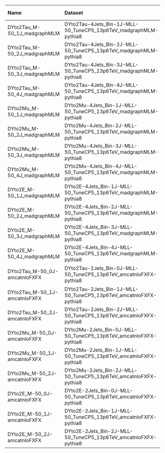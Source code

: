 | Name                          | Dataset                                                           | Root Status                                                          | NanoV15 Status                                                       | Chained Request                                                                                                                                                                                                         | RunIII2024Summer24 Root Request     |
|:------------------------------|:------------------------------------------------------------------|:---------------------------------------------------------------------|:---------------------------------------------------------------------|:------------------------------------------------------------------------------------------------------------------------------------------------------------------------------------------------------------------------|:------------------------------------|
| DYto2Tau_M-50_1J_madgraphMLM  | DYto2Tau-4Jets_Bin-1J-MLL-50_TuneCP5_13p6TeV_madgraphMLM-pythia8  | $${\color{red}\textbf{MISSING}}$$                                    | $${\color{red}\textbf{MISSING}}$$                                    | N/A                                                                                                                                                                                                                     | NONE                                |
| DYto2Tau_M-50_2J_madgraphMLM  | DYto2Tau-4Jets_Bin-2J-MLL-50_TuneCP5_13p6TeV_madgraphMLM-pythia8  | $${\color{red}\textbf{MISSING}}$$                                    | $${\color{red}\textbf{MISSING}}$$                                    | N/A                                                                                                                                                                                                                     | NONE                                |
| DYto2Tau_M-50_3J_madgraphMLM  | DYto2Tau-4Jets_Bin-3J-MLL-50_TuneCP5_13p6TeV_madgraphMLM-pythia8  | $${\color{red}\textbf{MISSING}}$$                                    | $${\color{red}\textbf{MISSING}}$$                                    | N/A                                                                                                                                                                                                                     | NONE                                |
| DYto2Tau_M-50_4J_madgraphMLM  | DYto2Tau-4Jets_Bin-4J-MLL-50_TuneCP5_13p6TeV_madgraphMLM-pythia8  | $${\color{red}\textbf{MISSING}}$$                                    | $${\color{red}\textbf{MISSING}}$$                                    | N/A                                                                                                                                                                                                                     | NONE                                |
| DYto2Mu_M-50_1J_madgraphMLM   | DYto2Mu-4Jets_Bin-1J-MLL-50_TuneCP5_13p6TeV_madgraphMLM-pythia8   | $${\color{red}\textbf{MISSING}}$$                                    | $${\color{red}\textbf{MISSING}}$$                                    | N/A                                                                                                                                                                                                                     | NONE                                |
| DYto2Mu_M-50_2J_madgraphMLM   | DYto2Mu-4Jets_Bin-2J-MLL-50_TuneCP5_13p6TeV_madgraphMLM-pythia8   | $${\color{red}\textbf{MISSING}}$$                                    | $${\color{red}\textbf{MISSING}}$$                                    | N/A                                                                                                                                                                                                                     | NONE                                |
| DYto2Mu_M-50_3J_madgraphMLM   | DYto2Mu-4Jets_Bin-3J-MLL-50_TuneCP5_13p6TeV_madgraphMLM-pythia8   | $${\color{red}\textbf{MISSING}}$$                                    | $${\color{red}\textbf{MISSING}}$$                                    | N/A                                                                                                                                                                                                                     | NONE                                |
| DYto2Mu_M-50_4J_madgraphMLM   | DYto2Mu-4Jets_Bin-4J-MLL-50_TuneCP5_13p6TeV_madgraphMLM-pythia8   | $${\color{red}\textbf{MISSING}}$$                                    | $${\color{red}\textbf{MISSING}}$$                                    | N/A                                                                                                                                                                                                                     | NONE                                |
| DYto2E_M-50_1J_madgraphMLM    | DYto2E-4Jets_Bin-1J-MLL-50_TuneCP5_13p6TeV_madgraphMLM-pythia8    | $${\color{red}\textbf{MISSING}}$$                                    | $${\color{red}\textbf{MISSING}}$$                                    | N/A                                                                                                                                                                                                                     | NONE                                |
| DYto2E_M-50_2J_madgraphMLM    | DYto2E-4Jets_Bin-2J-MLL-50_TuneCP5_13p6TeV_madgraphMLM-pythia8    | $${\color{red}\textbf{MISSING}}$$                                    | $${\color{red}\textbf{MISSING}}$$                                    | N/A                                                                                                                                                                                                                     | NONE                                |
| DYto2E_M-50_3J_madgraphMLM    | DYto2E-4Jets_Bin-3J-MLL-50_TuneCP5_13p6TeV_madgraphMLM-pythia8    | $${\color{red}\textbf{MISSING}}$$                                    | $${\color{red}\textbf{MISSING}}$$                                    | N/A                                                                                                                                                                                                                     | NONE                                |
| DYto2E_M-50_4J_madgraphMLM    | DYto2E-4Jets_Bin-4J-MLL-50_TuneCP5_13p6TeV_madgraphMLM-pythia8    | $${\color{red}\textbf{MISSING}}$$                                    | $${\color{red}\textbf{MISSING}}$$                                    | N/A                                                                                                                                                                                                                     | NONE                                |
| DYto2Tau_M-50_0J-amcatnloFXFX | DYto2Tau-2Jets_Bin-0J-MLL-50_TuneCP5_13p6TeV_amcatnloFXFX-pythia8 | $${\color{green}\textbf{DONE}}$$ $${\color{red}\textbf{(WARNING)}}$$ | $${\color{green}\textbf{DONE}}$$ $${\color{red}\textbf{(WARNING)}}$$ | [here](https://cms-pdmv-prod.web.cern.ch/mcm/requests?page=0&member_of_chain=GEN-chain_RunIII2024Summer24wmLHEGS_flowRunIII2024Summer24DRPremix_flowRunIII2024Summer24MiniAODv6_flowRunIII2024Summer24NanoAODv15-00053) | GEN-RunIII2024Summer24wmLHEGS-00053 |
| DYto2Tau_M-50_1J-amcatnloFXFX | DYto2Tau-2Jets_Bin-1J-MLL-50_TuneCP5_13p6TeV_amcatnloFXFX-pythia8 | $${\color{red}\textbf{MISSING}}$$                                    | $${\color{red}\textbf{MISSING}}$$                                    | N/A                                                                                                                                                                                                                     | NONE                                |
| DYto2Tau_M-50_2J-amcatnloFXFX | DYto2Tau-2Jets_Bin-2J-MLL-50_TuneCP5_13p6TeV_amcatnloFXFX-pythia8 | $${\color{red}\textbf{MISSING}}$$                                    | $${\color{red}\textbf{MISSING}}$$                                    | N/A                                                                                                                                                                                                                     | NONE                                |
| DYto2Mu_M-50_0J-amcatnloFXFX  | DYto2Mu-2Jets_Bin-0J-MLL-50_TuneCP5_13p6TeV_amcatnloFXFX-pythia8  | $${\color{green}\textbf{DONE}}$$                                     | $${\color{green}\textbf{DONE}}$$                                     | [here](https://cms-pdmv-prod.web.cern.ch/mcm/requests?page=0&member_of_chain=GEN-chain_RunIII2024Summer24wmLHEGS_flowRunIII2024Summer24DRPremix_flowRunIII2024Summer24MiniAODv6_flowRunIII2024Summer24NanoAODv15-00005) | GEN-RunIII2024Summer24wmLHEGS-00052 |
| DYto2Mu_M-50_1J-amcatnloFXFX  | DYto2Mu-2Jets_Bin-1J-MLL-50_TuneCP5_13p6TeV_amcatnloFXFX-pythia8  | $${\color{red}\textbf{MISSING}}$$                                    | $${\color{red}\textbf{MISSING}}$$                                    | N/A                                                                                                                                                                                                                     | NONE                                |
| DYto2Mu_M-50_2J-amcatnloFXFX  | DYto2Mu-2Jets_Bin-2J-MLL-50_TuneCP5_13p6TeV_amcatnloFXFX-pythia8  | $${\color{red}\textbf{MISSING}}$$                                    | $${\color{red}\textbf{MISSING}}$$                                    | N/A                                                                                                                                                                                                                     | NONE                                |
| DYto2E_M-50_0J-amcatnloFXFX   | DYto2E-2Jets_Bin-0J-MLL-50_TuneCP5_13p6TeV_amcatnloFXFX-pythia8   | $${\color{green}\textbf{DONE}}$$                                     | $${\color{green}\textbf{DONE}}$$                                     | [here](https://cms-pdmv-prod.web.cern.ch/mcm/requests?page=0&member_of_chain=GEN-chain_RunIII2024Summer24wmLHEGS_flowRunIII2024Summer24DRPremix_flowRunIII2024Summer24MiniAODv6_flowRunIII2024Summer24NanoAODv15-00054) | GEN-RunIII2024Summer24wmLHEGS-00054 |
| DYto2E_M-50_1J-amcatnloFXFX   | DYto2E-2Jets_Bin-1J-MLL-50_TuneCP5_13p6TeV_amcatnloFXFX-pythia8   | $${\color{red}\textbf{MISSING}}$$                                    | $${\color{red}\textbf{MISSING}}$$                                    | N/A                                                                                                                                                                                                                     | NONE                                |
| DYto2E_M-50_2J-amcatnloFXFX   | DYto2E-2Jets_Bin-2J-MLL-50_TuneCP5_13p6TeV_amcatnloFXFX-pythia8   | $${\color{red}\textbf{MISSING}}$$                                    | $${\color{red}\textbf{MISSING}}$$                                    | N/A                                                                                                                                                                                                                     | NONE                                |